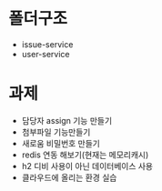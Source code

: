 # 폴더구조
- issue-service
- user-service



# 과제
- 담당자 assign 기능 만들기
- 첨부파일 기능만들기
- 새로움 비밀번호 만들기
- redis 연동 해보기(현재는 메모리캐시)
- h2 디비 사용이 아닌 데이터베이스 사용
- 클라우드에 올리는 환경 실습
